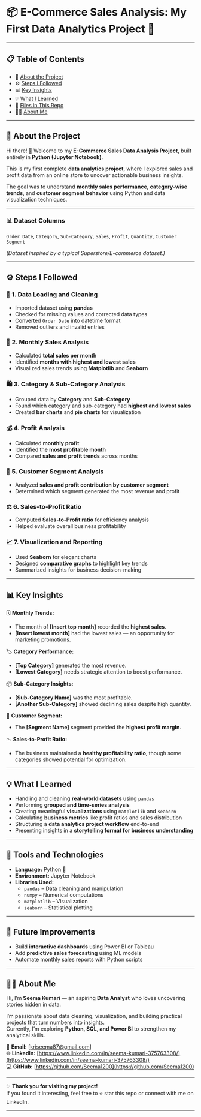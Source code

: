 # 📦 E-Commerce Sales Analysis: My First Data Analytics Project 🎉  

---

## 📋 Table of Contents  
- 📖 [About the Project](#about-the-project)  
- ⚙️ [Steps I Followed](#steps-i-followed)  
- 📊 [Key Insights](#key-insights)  
- 💡 [What I Learned](#what-i-learned)  
- 📁 [Files in This Repo](#files-in-this-repo)  
- 👩‍💻 [About Me](#about-me)  

---

## 📖 About the Project  

Hi there! 👋 Welcome to my **E-Commerce Sales Data Analysis Project**, built entirely in **Python (Jupyter Notebook)**.  

This is my first complete **data analytics project**, where I explored sales and profit data from an online store to uncover actionable business insights.  

The goal was to understand **monthly sales performance**, **category-wise trends**, and **customer segment behavior** using Python and data visualization techniques.  

---

### 📊 Dataset Columns  
`Order Date`, `Category`, `Sub-Category`, `Sales`, `Profit`, `Quantity`, `Customer Segment`  

*(Dataset inspired by a typical Superstore/E-commerce dataset.)*  

---

## ⚙️ Steps I Followed  

### 🧹 1. Data Loading and Cleaning  
- Imported dataset using **pandas**  
- Checked for missing values and corrected data types  
- Converted `Order Date` into datetime format  
- Removed outliers and invalid entries  

### 📆 2. Monthly Sales Analysis  
- Calculated **total sales per month**  
- Identified **months with highest and lowest sales**  
- Visualized sales trends using **Matplotlib** and **Seaborn**  

### 🛍️ 3. Category & Sub-Category Analysis  
- Grouped data by **Category** and **Sub-Category**  
- Found which category and sub-category had **highest and lowest sales**  
- Created **bar charts** and **pie charts** for visualization  

### 💰 4. Profit Analysis  
- Calculated **monthly profit**  
- Identified the **most profitable month**  
- Compared **sales and profit trends** across months  

### 👥 5. Customer Segment Analysis  
- Analyzed **sales and profit contribution by customer segment**  
- Determined which segment generated the most revenue and profit  

### ⚖️ 6. Sales-to-Profit Ratio  
- Computed **Sales-to-Profit ratio** for efficiency analysis  
- Helped evaluate overall business profitability  

### 📈 7. Visualization and Reporting  
- Used **Seaborn** for elegant charts  
- Designed **comparative graphs** to highlight key trends  
- Summarized insights for business decision-making  

---

## 📊 Key Insights  

🗓️ **Monthly Trends:**  
- The month of **[Insert top month]** recorded the **highest sales**.  
- **[Insert lowest month]** had the lowest sales — an opportunity for marketing promotions.  

🏷️ **Category Performance:**  
- **[Top Category]** generated the most revenue.  
- **[Lowest Category]** needs strategic attention to boost performance.  

📦 **Sub-Category Insights:**  
- **[Sub-Category Name]** was the most profitable.  
- **[Another Sub-Category]** showed declining sales despite high quantity.  

👥 **Customer Segment:**  
- The **[Segment Name]** segment provided the **highest profit margin**.  

📉 **Sales-to-Profit Ratio:**  
- The business maintained a **healthy profitability ratio**, though some categories showed potential for optimization.  

---

## 💡 What I Learned  

- Handling and cleaning **real-world datasets** using `pandas`  
- Performing **grouped and time-series analysis**  
- Creating meaningful **visualizations** using `matplotlib` and `seaborn`  
- Calculating **business metrics** like profit ratios and sales distribution  
- Structuring a **data analytics project workflow** end-to-end  
- Presenting insights in a **storytelling format for business understanding**  

---

## 🧰 Tools and Technologies  

- **Language:** Python 🐍  
- **Environment:** Jupyter Notebook  
- **Libraries Used:**  
  - `pandas` – Data cleaning and manipulation  
  - `numpy` – Numerical computations  
  - `matplotlib` – Visualization  
  - `seaborn` – Statistical plotting  

---

## 🧾 Future Improvements  

- Build **interactive dashboards** using Power BI or Tableau  
- Add **predictive sales forecasting** using ML models  
- Automate monthly sales reports with Python scripts  

---

## 👩‍💻 About Me  

Hi, I’m **Seema Kumari** — an aspiring **Data Analyst** who loves uncovering stories hidden in data.  

I’m passionate about data cleaning, visualization, and building practical projects that turn numbers into insights.  
Currently, I’m exploring **Python, SQL, and Power BI** to strengthen my analytical skills.  

📧 **Email:** [kriseema87@gmail.com]  
🌐 **LinkedIn:** [https://www.linkedin.com/in/seema-kumari-375763308/](https://www.linkedin.com/in/seema-kumari-375763308/)  
💻 **GitHub:** [https://github.com/Seema1200](https://github.com/Seema1200)  

---

✨ **Thank you for visiting my project!**  
If you found it interesting, feel free to ⭐ star this repo or connect with me on LinkedIn.  

---
